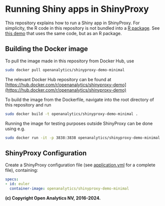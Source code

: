 # Running Shiny apps in ShinyProxy

This repository explains how to run a Shiny app in ShinyProxy. For simplicity,
the R code in this repository is not bundled into
a [R package](https://r-pkgs.org/).
See [this demo](https://github.com/openanalytics/shinyproxy-demo) that uses the
same code, but as an R package.

## Building the Docker image

To pull the image made in this repository from Docker Hub, use

```bash
sudo docker pull openanalytics/shinyproxy-demo-minimal
```

The relevant Docker Hub repository can be found at [https://hub.docker.com/r/openanalytics/shinyproxy-demo](https://hub.docker.com/r/openanalytics/shinyproxy-demo)

To build the image from the Dockerfile, navigate into the root directory of this repository and run

```bash
sudo docker build -t openanalytics/shinyproxy-demo-minimal .
```

Running the image for testing purposes outside ShinyProxy can be done using e.g.

```bash
sudo docker run -it -p 3838:3838 openanalytics/shinyproxy-demo-minimal
```

## ShinyProxy Configuration

Create a ShinyProxy configuration file (see [application.yml](application.yml)
for a complete file), containing:

```yaml
specs:
- id: euler
  container-image: openanalytics/shinyproxy-demo-minimal
```

**(c) Copyright Open Analytics NV, 2016-2024.**
